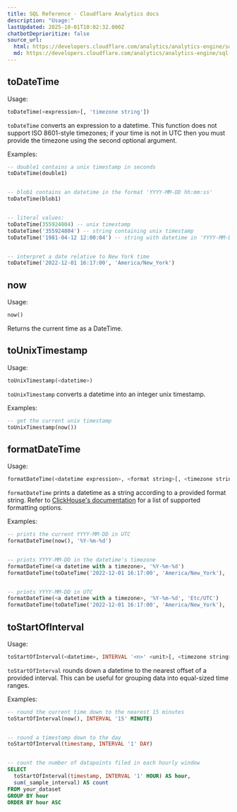 ```yaml
---
title: SQL Reference · Cloudflare Analytics docs
description: "Usage:"
lastUpdated: 2025-10-01T10:02:32.000Z
chatbotDeprioritize: false
source_url:
  html: https://developers.cloudflare.com/analytics/analytics-engine/sql-reference/date-time-functions/
  md: https://developers.cloudflare.com/analytics/analytics-engine/sql-reference/date-time-functions/index.md
---
```


## toDateTime

Usage:

```sql
toDateTime(<expression>[, 'timezone string'])
```

`toDateTime` converts an expression to a datetime. This function does not support ISO 8601-style timezones; if your time is not in UTC then you must provide the timezone using the second optional argument.

Examples:

```sql
-- double1 contains a unix timestamp in seconds
toDateTime(double1)


-- blob1 contains an datetime in the format 'YYYY-MM-DD hh:mm:ss'
toDateTime(blob1)


-- literal values:
toDateTime(355924804) -- unix timestamp
toDateTime('355924804') -- string containing unix timestamp
toDateTime('1981-04-12 12:00:04') -- string with datetime in 'YYYY-MM-DD hh:mm:ss' format


-- interpret a date relative to New York time
toDateTime('2022-12-01 16:17:00', 'America/New_York')
```

## now

Usage:

```sql
now()
```

Returns the current time as a DateTime.

## toUnixTimestamp

Usage:

```sql
toUnixTimestamp(<datetime>)
```

`toUnixTimestamp` converts a datetime into an integer unix timestamp.

Examples:

```sql
-- get the current unix timestamp
toUnixTimestamp(now())
```

## formatDateTime

Usage:

```sql
formatDateTime(<datetime expression>, <format string>[, <timezone string>])
```

`formatDateTime` prints a datetime as a string according to a provided format string. Refer to [ClickHouse's documentation](https://clickhouse.com/docs/en/sql-reference/functions/date-time-functions/#formatdatetime) for a list of supported formatting options.

Examples:

```sql
-- prints the current YYYY-MM-DD in UTC
formatDateTime(now(), '%Y-%m-%d')


-- prints YYYY-MM-DD in the datetime's timezone
formatDateTime(<a datetime with a timezone>, '%Y-%m-%d')
formatDateTime(toDateTime('2022-12-01 16:17:00', 'America/New_York'), '%Y-%m-%d')


-- prints YYYY-MM-DD in UTC
formatDateTime(<a datetime with a timezone>, '%Y-%m-%d', 'Etc/UTC')
formatDateTime(toDateTime('2022-12-01 16:17:00', 'America/New_York'), '%Y-%m-%d', 'Etc/UTC')
```

## toStartOfInterval

Usage:

```sql
toStartOfInterval(<datetime>, INTERVAL '<n>' <unit>[, <timezone string>])
```

`toStartOfInterval` rounds down a datetime to the nearest offset of a provided interval. This can be useful for grouping data into equal-sized time ranges.

Examples:

```sql
-- round the current time down to the nearest 15 minutes
toStartOfInterval(now(), INTERVAL '15' MINUTE)


-- round a timestamp down to the day
toStartOfInterval(timestamp, INTERVAL '1' DAY)


-- count the number of datapoints filed in each hourly window
SELECT
  toStartOfInterval(timestamp, INTERVAL '1' HOUR) AS hour,
  sum(_sample_interval) AS count
FROM your_dataset
GROUP BY hour
ORDER BY hour ASC
```
